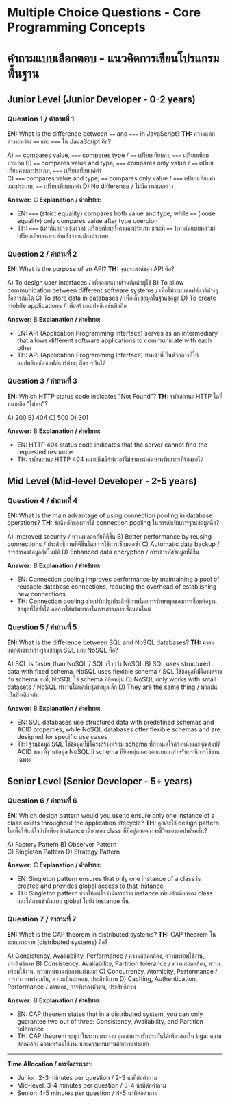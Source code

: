 # Multiple Choice Questions - Core Programming Concepts
# คำถามแบบเลือกตอบ - แนวคิดการเขียนโปรแกรมพื้นฐาน

## Junior Level (Junior Developer - 0-2 years)

### Question 1 / คำถามที่ 1
**EN:** What is the difference between `==` and `===` in JavaScript?
**TH:** ความแตกต่างระหว่าง `==` และ `===` ใน JavaScript คือ?

A) `==` compares value, `===` compares type / `==` เปรียบเทียบค่า, `===` เปรียบเทียบประเภท
B) `==` compares value and type, `===` compares only value / `==` เปรียบเทียบค่าและประเภท, `===` เปรียบเทียบแค่ค่า  
C) `===` compares value and type, `==` compares only value / `===` เปรียบเทียบค่าและประเภท, `==` เปรียบเทียบแค่ค่า
D) No difference / ไม่มีความแตกต่าง

**Answer:** C
**Explanation / คำอธิบาย:** 
- EN: `===` (strict equality) compares both value and type, while `==` (loose equality) only compares value after type coercion
- TH: `===` (เท่ากันอย่างเข้มงวด) เปรียบเทียบทั้งค่าและประเภท ขณะที่ `==` (เท่ากันแบบหลวม) เปรียบเทียบเฉพาะค่าหลังจากแปลงประเภท

### Question 2 / คำถามที่ 2
**EN:** What is the purpose of an API?
**TH:** จุดประสงค์ของ API คือ?

A) To design user interfaces / เพื่อออกแบบส่วนติดต่อผู้ใช้
B) To allow communication between different software systems / เพื่อให้ระบบซอฟต์แวร์ต่างๆ สื่อสารกันได้
C) To store data in databases / เพื่อเก็บข้อมูลในฐานข้อมูล
D) To create mobile applications / เพื่อสร้างแอปพลิเคชันมือถือ

**Answer:** B
**Explanation / คำอธิบาย:**
- EN: API (Application Programming Interface) serves as an intermediary that allows different software applications to communicate with each other
- TH: API (Application Programming Interface) ทำหน้าที่เป็นตัวกลางที่ให้แอปพลิเคชันซอฟต์แวร์ต่างๆ สื่อสารกันได้

### Question 3 / คำถามที่ 3
**EN:** Which HTTP status code indicates "Not Found"?
**TH:** รหัสสถานะ HTTP ใดที่หมายถึง "ไม่พบ"?

A) 200
B) 404
C) 500
D) 301

**Answer:** B
**Explanation / คำอธิบาย:**
- EN: HTTP 404 status code indicates that the server cannot find the requested resource
- TH: รหัสสถานะ HTTP 404 หมายถึงเซิร์ฟเวอร์ไม่สามารถค้นหาทรัพยากรที่ร้องขอได้

## Mid Level (Mid-level Developer - 2-5 years)

### Question 4 / คำถามที่ 4
**EN:** What is the main advantage of using connection pooling in database operations?
**TH:** ข้อดีหลักของการใช้ connection pooling ในการดำเนินการฐานข้อมูลคือ?

A) Improved security / ความปลอดภัยที่ดีขึ้น
B) Better performance by reusing connections / ประสิทธิภาพที่ดีขึ้นโดยการใช้การเชื่อมต่อซ้ำ
C) Automatic data backup / การสำรองข้อมูลอัตโนมัติ
D) Enhanced data encryption / การเข้ารหัสข้อมูลที่ดีขึ้น

**Answer:** B
**Explanation / คำอธิบาย:**
- EN: Connection pooling improves performance by maintaining a pool of reusable database connections, reducing the overhead of establishing new connections
- TH: Connection pooling ช่วยปรับปรุงประสิทธิภาพโดยการรักษาพูลของการเชื่อมต่อฐานข้อมูลที่ใช้ซ้ำได้ ลดการใช้ทรัพยากรในการสร้างการเชื่อมต่อใหม่

### Question 5 / คำถามที่ 5
**EN:** What is the difference between SQL and NoSQL databases?
**TH:** ความแตกต่างระหว่างฐานข้อมูล SQL และ NoSQL คือ?

A) SQL is faster than NoSQL / SQL เร็วกว่า NoSQL
B) SQL uses structured data with fixed schema, NoSQL uses flexible schema / SQL ใช้ข้อมูลที่มีโครงสร้างกับ schema คงที่, NoSQL ใช้ schema ที่ยืดหยุ่น
C) NoSQL only works with small datasets / NoSQL ทำงานได้แค่กับชุดข้อมูลเล็ก
D) They are the same thing / พวกมันเป็นสิ่งเดียวกัน

**Answer:** B
**Explanation / คำอธิบาย:**
- EN: SQL databases use structured data with predefined schemas and ACID properties, while NoSQL databases offer flexible schemas and are designed for specific use cases
- TH: ฐานข้อมูล SQL ใช้ข้อมูลที่มีโครงสร้างพร้อม schema ที่กำหนดไว้ล่วงหน้าและคุณสมบัติ ACID ขณะที่ฐานข้อมูล NoSQL มี schema ที่ยืดหยุ่นและออกแบบมาสำหรับกรณีการใช้งานเฉพาะ

## Senior Level (Senior Developer - 5+ years)

### Question 6 / คำถามที่ 6
**EN:** Which design pattern would you use to ensure only one instance of a class exists throughout the application lifecycle?
**TH:** คุณจะใช้ design pattern ใดเพื่อให้แน่ใจว่ามีเพียง instance เดียวของ class ที่มีอยู่ตลอดวงจรชีวิตของแอปพลิเคชัน?

A) Factory Pattern
B) Observer Pattern  
C) Singleton Pattern
D) Strategy Pattern

**Answer:** C
**Explanation / คำอธิบาย:**
- EN: Singleton pattern ensures that only one instance of a class is created and provides global access to that instance
- TH: Singleton pattern ช่วยให้แน่ใจว่ามีการสร้าง instance เพียงตัวเดียวของ class และให้การเข้าถึงแบบ global ไปยัง instance นั้น

### Question 7 / คำถามที่ 7
**EN:** What is the CAP theorem in distributed systems?
**TH:** CAP theorem ในระบบกระจาย (distributed systems) คือ?

A) Consistency, Availability, Performance / ความสอดคล้อง, ความพร้อมใช้งาน, ประสิทธิภาพ
B) Consistency, Availability, Partition tolerance / ความสอดคล้อง, ความพร้อมใช้งาน, ความทนทานต่อการแบ่งแยก
C) Concurrency, Atomicity, Performance / การทำงานพร้อมกัน, ความเป็นอะตอม, ประสิทธิภาพ
D) Caching, Authentication, Performance / การแคช, การรับรองตัวตน, ประสิทธิภาพ

**Answer:** B
**Explanation / คำอธิบาย:**
- EN: CAP theorem states that in a distributed system, you can only guarantee two out of three: Consistency, Availability, and Partition tolerance
- TH: CAP theorem ระบุว่าในระบบกระจาย คุณสามารถรับประกันได้เพียงสองใน tiga: ความสอดคล้อง ความพร้อมใช้งาน และความทนทานต่อการแบ่งแยก

---

**Time Allocation / การจัดสรรเวลา:**
- Junior: 2-3 minutes per question / 2-3 นาทีต่อคำถาม
- Mid-level: 3-4 minutes per question / 3-4 นาทีต่อคำถาม  
- Senior: 4-5 minutes per question / 4-5 นาทีต่อคำถาม
